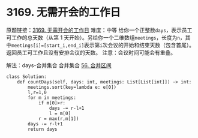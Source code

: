 # 3169. 无需开会的工作日
原题链接：[3169. 无需开会的工作日](https://leetcode.cn/problems/count-days-without-meetings/description/?envType=daily-question&envId=2025-07-11)
难度：中等
给你一个正整数`days`，表示员工可工作的总天数（从第 1 天开始）。另给你一个二维数组`meetings`，长度为`n`，其中`meetings[i]=[start_i,end_i]`表示第`i`次会议的开始和结束天数（包含首尾）。
返回员工可工作且没有安排会议的天数。
注意：会议时间可能会有重叠。

解法：days-合并集合
合并集合 [56. 合并区间](https://leetcode.cn/problems/merge-intervals/description/)


```[python]
class Solution:
    def countDays(self, days: int, meetings: List[List[int]]) -> int:
        meetings.sort(key=lambda e: e[0])
        l,r=1,0
        for m in meetings:
            if m[0]>r:
                days -= r-l+1
                l = m[0]
            r = max(r,m[1])
        days -= r-l+1
        return days
```
